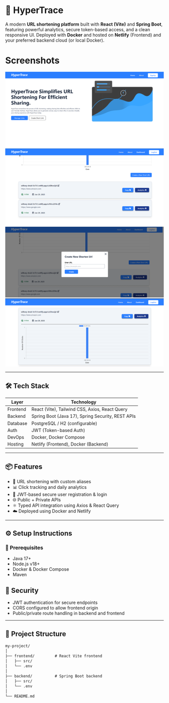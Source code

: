
# 🚀 HyperTrace

A modern **URL shortening platform** built with **React (Vite)** and **Spring Boot**, featuring powerful analytics, secure token-based access, and a clean responsive UI. Deployed with **Docker** and hosted on **Netlify** (Frontend) and your preferred backend cloud (or local Docker).


# Screenshots
![Dashboard Screenshot](image.png)
![Analytics Chart](image-1.png)
![Shorten Page](image-2.png)
![Environment View](image-3.png)

---

## 🛠️ Tech Stack

| Layer     | Technology                            |
|-----------|----------------------------------------|
| Frontend  | React (Vite), Tailwind CSS, Axios, React Query |
| Backend   | Spring Boot (Java 17), Spring Security, REST APIs |
| Database  | PostgreSQL / H2 (configurable)         |
| Auth      | JWT (Token-based Auth)                 |
| DevOps    | Docker, Docker Compose                 |
| Hosting   | Netlify (Frontend), Docker (Backend)   |

---

## 📦 Features

- 🔗 URL shortening with custom aliases
- 📊 Click tracking and daily analytics
- 👤 JWT-based secure user registration & login
- 🌐 Public + Private APIs
- ⚛️ Typed API integration using Axios & React Query
- ☁️ Deployed using Docker and Netlify

---

## ⚙️ Setup Instructions

### 🔧 Prerequisites

- Java 17+
- Node.js v18+
- Docker & Docker Compose
- Maven



## 🔐 Security

- JWT authentication for secure endpoints
- CORS configured to allow frontend origin
- Public/private route handling in backend and frontend

---

## 📁 Project Structure

```
my-project/
│
├── frontend/         # React Vite frontend
│   ├── src/
│   └── .env
│
├── backend/          # Spring Boot backend
│   ├── src/
│   └── .env
│
└── README.md
```

